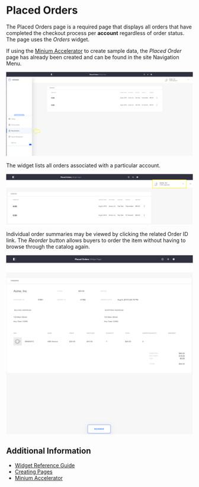 # Placed Orders

The Placed Orders page is a required page that displays all orders that have completed the checkout process per **account** regardless of order status. The page uses the _Orders_ widget.

If using the [Minium Accelerator](../../starting-a-store/using-the-minium-accelerator-to-jump-start-your-b2b-store.md) to create sample data, the _Placed Order_ page has already been created and can be found in the site Navigation Menu.

![Placed Orders page](./placed-orders/images/01.png)

The widget lists all orders associated with a particular account.

![Account for the placed orders](./placed-orders/images/02.png)

Individual order summaries may be viewed by clicking the related Order ID link. The _Reorder_ button allows buyers to order the item without having to browse through the catalog again.

![Order summaries](./placed-orders/images/03.png)

## Additional Information

* [Widget Reference Guide](../widget-reference.md)
* [Creating Pages](https://help.liferay.com/hc/en-us/articles/360018171291-Creating-Pages)
* [Minium Accelerator](../../starting-a-store/using-the-minium-accelerator-to-jump-start-your-b2b-store.md)
